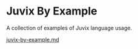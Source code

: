 # Juvix By Example

A collection of examples of Juvix language usage.

[juvix-by-example.md](juvix-by-example.md)
